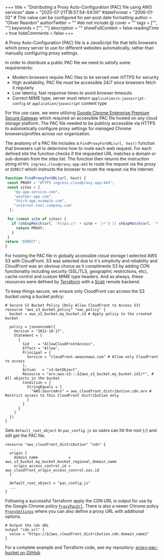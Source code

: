 +++
title = "Distributing a Proxy Auto-Configuration (PAC) file using AWS services"
date = "2025-07-21T18:57:54-04:00"
#dateFormat = "2006-01-02" # This value can be configured for per-post date formatting
author = "Oliver Reardon"
authorTwitter = "" #do not include @
cover = ""
tags = ["", ""]
keywords = ["", ""]
description = ""
showFullContent = false
readingTime = true
hideComments = false
+++

A Proxy Auto-Configuration (PAC) file is a JavaScript file that tells browsers which proxy server to use for different websites automatically, rather than manually configuring proxy settings.

In order to distribute a public PAC file we need to satisfy some requirements:

- Modern browsers require PAC files to be served over HTTPS for security
- High availability, PAC file must be accessible 24/7 since browsers fetch it regularly
- Low latency, fast response times to avoid browser timeouts
- Correct MIME type, server must return `application/x-javascript-config` or `application/javascript` content type

For this use case, we were utilizing [Google Chrome Enterprise Premium Secure Gateway](https://cloud.google.com/beyondcorp-enterprise/docs/security-gateway-saas-apps) which required an accessible PAC file hosted on any cloud storage platform. The PAC file needed to be publicly accessible via HTTPS to automatically configure proxy settings for managed Chrome browsers/profiles across our organization.

The anatomy of a PAC file includes a `FindProxyForURL(url, host)` function that browsers call to determine how to route each web request. For each defined site the function checks if the requested URL matches a domain or sub-domain from the sites list. The function then returns the instruction string `HTTPS ingress.cloudproxy.app:443` to route the request via the proxy or `DIRECT` which instructs the browser to route the request via the internet.

```javascript
function FindProxyForURL(url, host) {
 const PROXY = "HTTPS ingress.cloudproxy.app:443";
 const sites = [
    "my-app-service.com",
    "another-app.com",
    "third-app.example.com",
    "internal-tool.company.com"
  ];

 for (const site of sites) {
   if (shExpMatch(url, 'https://' + site + '/*') || shExpMatch(url, '*.' + site + '/*')) {
     return PROXY;
   }
 }
return 'DIRECT';
}
```

For hosting the PAC file in globally accessible cloud storage I selected AWS S3 with CloudFront. S3 was selected due to it's simplicity and reliability and CloudFront was an obvious choice as it compliments S3 by adding CDN functionality including security (SSL/TLS, geographic restrictions, etc), cache control and custom MIME type headers. And as always, these resources were defined by [Terraform](https://www.hashicorp.com/en/products/terraform) with a [Scalr](https://docs.scalr.io/docs/introduction) remote backend.

To keep things secure, we ensure only CloudFront can access the S3 bucket using a bucket policy:

```hcl
# Secure S3 Bucket Policy (Only Allow CloudFront to Access S3)
resource "aws_s3_bucket_policy" "oac_policy" {
  bucket = aws_s3_bucket.my_bucket.id # Apply policy to the created bucket

  policy = jsonencode({
    Version = "2012-10-17",
    Statement = [
      {
        Sid    = "AllowCloudFrontAccess",
        Effect = "Allow",
        Principal = {
          Service = "cloudfront.amazonaws.com" # Allow only CloudFront to access
        },
        Action   = "s3:GetObject",
        Resource = "arn:aws:s3:::${aws_s3_bucket.my_bucket.id}/*", # All objects in the bucket
        Condition = {
          StringEquals = {
            "AWS:SourceArn" = aws_cloudfront_distribution.cdn.arn # Restrict access to this CloudFront distribution only
          }
        }
      }
    ]
  })
}
```
Sets `default_root_object` to `pac_config.js` so users can hit the root (`/`) and still get the PAC file.

```hcl
resource "aws_cloudfront_distribution" "cdn" {
  ...
  origin {
    domain_name              = aws_s3_bucket.my_bucket.bucket_regional_domain_name
    origin_access_control_id = aws_cloudfront_origin_access_control.oac.id
  }

  default_root_object = "pac_config.js"
  ...
}
```
Following a successful Terraform apply the CDN URL is output for use by the Google Chrome policy [`ProxyPacUrl`](https://chromeenterprise.google/policies/?policy=ProxyPacUrl). There is also a newer Chrome policy [`ProxySettings`](https://chromeenterprise.google/policies/#ProxySettings) where you can also define a proxy URL with additional options.

```hcl
# Output the cdn URL
output "cdn_url" {
  value = "https://${aws_cloudfront_distribution.cdn.domain_name}"
}
```

For a complete example and Terraform code, see my repository: [proxy-pac-bucket on GitHub](https://github.com/oliver-reardon/proxy-pac-bucket)
